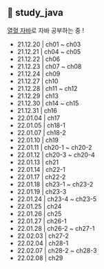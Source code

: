 ## 📝 study_java

[열혈 자바](https://cafe.naver.com/cstudyjava/131010)로 자바 공부하는 중 !
- 21.12.20 | ch01 ~ ch03
- 21.12.21 | ch04 ~ ch05
- 21.12.22 | ch06
- 21.12.23 | ch07 ~ ch08
- 21.12.24 | ch09
- 21.12.27 | ch10
- 21.12.28 | ch11 ~ ch12
- 21.12.29 | ch13
- 21.12.30 | ch14 ~ ch15
- 21.12.31 | ch16
- 22.01.04 | ch17
- 22.01.05 | ch18-1
- 22.01.07 | ch18-2
- 22.01.10 | ch19
- 22.01.11 | ch20-1 ~ ch20-2
- 22.01.12 | ch20-3 ~ ch20-4
- 22.01.13 | ch21
- 22.01.14 | ch22-1
- 22.01.17 | ch22-2
- 22.01.18 | ch23-1 ~ ch23-2
- 22.01.19 | ch23-3
- 22.01.24 | ch23-4 ~ ch23-5
- 22.01.25 | ch24
- 22.01.26 | ch25
- 22.01.27 | ch26-1
- 22.01.28 | ch26-2 ~ ch27-1
- 22.02.03 | ch27-2
- 22.02.04 | ch28-1
- 22.02.07 | ch28-2 ~ ch28-3
- 22.02.08 | ch29
